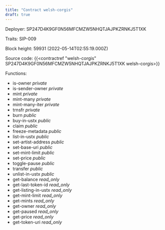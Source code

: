 ```yaml
---
title: "Contract welsh-corgis"
draft: true
---
```

Deployer: SP247D4K9GF0N56MFCMZW5NHQTJAJPKZRNKJ5T1XK

Traits:
SIP-009 



Block height: 59931 (2022-05-14T02:55:19.000Z)

Source code: {{<contractref "welsh-corgis" SP247D4K9GF0N56MFCMZW5NHQTJAJPKZRNKJ5T1XK welsh-corgis>}}

Functions:

* is-owner _private_
* is-sender-owner _private_
* mint _private_
* mint-many _private_
* mint-many-iter _private_
* trnsfr _private_
* burn _public_
* buy-in-ustx _public_
* claim _public_
* freeze-metadata _public_
* list-in-ustx _public_
* set-artist-address _public_
* set-base-uri _public_
* set-mint-limit _public_
* set-price _public_
* toggle-pause _public_
* transfer _public_
* unlist-in-ustx _public_
* get-balance _read_only_
* get-last-token-id _read_only_
* get-listing-in-ustx _read_only_
* get-mint-limit _read_only_
* get-mints _read_only_
* get-owner _read_only_
* get-paused _read_only_
* get-price _read_only_
* get-token-uri _read_only_
